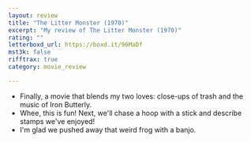 ```yaml
---
layout: review
title: "The Litter Monster (1970)"
excerpt: "My review of The Litter Monster (1970)"
rating: ""
letterboxd_url: https://boxd.it/96MaDf
mst3k: false
rifftrax: true
category: movie_review

---
```


* Finally, a movie that blends my two loves: close-ups of trash and the music of Iron Butterly.
* Whee, this is fun! Next, we'll chase a hoop with a stick and describe stamps we've enjoyed!
* I'm glad we pushed away that weird frog with a banjo.
